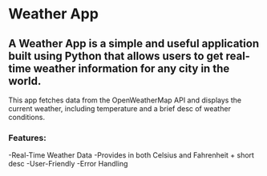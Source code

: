 # Weather App 

## A Weather App is a simple and useful application built using Python that allows users to get real-time weather information for any city in the world. 

This app fetches data from the OpenWeatherMap API and displays the current weather, including temperature and a brief desc of weather conditions.

 
### Features:
-Real-Time Weather Data
-Provides in both Celsius and Fahrenheit + short desc
-User-Friendly 
-Error Handling
